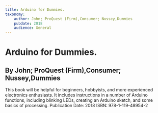 ```yaml
---
title: Arduino for Dummies.
taxonomy:
	author: John; ProQuest (Firm),Consumer; Nussey,Dummies
	pubdate: 2018
	audience: General
---
```

# Arduino for Dummies.
## By John; ProQuest (Firm),Consumer; Nussey,Dummies

This book will be helpful for beginners, hobbyists, and more experienced electronics enthusiasts.  It includes instructions in a number of Arduino functions, including blinking LEDs, creating an Arduino sketch, and some basics of processing.
Publication Date: 2018
ISBN: 978-1-119-48954-2